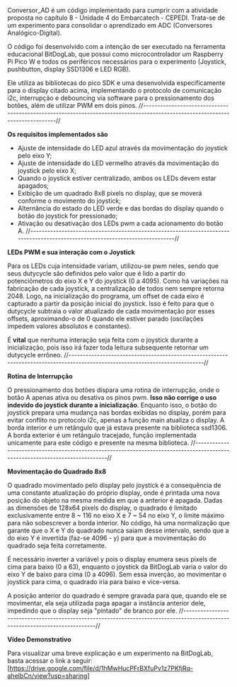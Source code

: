 Conversor_AD é um código implementado para cumprir com a atividade proposta no capítulo 8 - Unidade 4 do Embarcatech - CEPEDI. Trata-se de um experimento para consolidar o aprendizado em ADC (Conversores Analógico-Digital).

O código foi desenvolvido com a intenção de ser executado na ferramenta educacional BitDogLab, que possui como microcontrolador um Raspberry Pi Pico W e todos os periféricos necessários para o experimento (Joystick, pushbutton, display SSD1306 e LED RGB).

Ele utiliza as bibliotecas do pico SDK e uma desenvolvida especificamente para o display citado acima, implementando o protocolo de comunicação i2c, interrupção e debouncing via software para o pressionamento dos botões, além de utilizar PWM em dois pinos.
//-----------------------------------------------------------------------------------------------------------------------------//

**Os requisitos implementados são**
- Ajuste de intensidade do LED azul através da movimentação do joystick pelo eixo Y;
- Ajuste de intensidade do LED vermelho através da movimentação do joystick pelo eixo X;
- Quando o joystick estiver centralizado, ambos os LEDs devem estar apagados;
- Exibição de um quadrado 8x8 pixels no display, que se moverá conforme o movimento do joystick;
- Alternância do estado do LED verde e das bordas do display quando o botão do joystick for pressionado;
- Ativação ou desativação dos LEDs pwm a cada acionamento do botão A.
//-----------------------------------------------------------------------------------------------------------------------------//

**LEDs PWM e sua interação com o Joystick**

Para os LEDs cuja intensidade variam, utilizou-se pwm neles, sendo que seus dutycycle são definidos pelo valor que é lido a partir do potenciômetros do eixo X e Y do joystick (0 a 4095).
Como há variações na fabricação de cada joystick, a centralização de todos nem sempre retorna 2048. Logo, na inicialização do programa, um offset de cada eixo é capturado a partir da posição inicial do joystick.
Isso é feito para que o dutycycle subtraia o valor atualizado de cada movimentação por esses offsets, aproximando-o de 0 quando ele estiver parado (oscilações impedem valores absolutos e constantes).

É **vital** que nenhuma interação seja feita com o joystick durante a inicialização, pois isso irá fazer toda leitura subsequente retornar um dutycycle errôneo.
//-----------------------------------------------------------------------------------------------------------------------------//

**Rotina de Interrupção**

O pressionamento dos botões dispara uma rotina de interrupção, onde o botão A apenas ativa ou desativa os pinos pwm. **Isso não corrige o uso indevido do joystick durante a inicialização**.
Enquanto isso, o botão do joystick prepara uma mudança nas bordas exibidas no display, porém para evitar conflito no protocolo i2c, apenas a função main atualiza o display.
A borda interior é um retângulo que já estava presente na biblioteca ssd1306. A borda exterior é um retângulo tracejado, função implementada unicamente para este código e presente na mesma biblioteca.
//-----------------------------------------------------------------------------------------------------------------------------//

**Movimentação do Quadrado 8x8**

O quadrado movimentado pelo display pelo joystick é a consequência de uma constante atualização do próprio display, onde é printada uma nova posição do objeto na mesma medida em que a anterior é apagada.
Dadas as dimensões de 128x64 pixels do display, o quadrado é limitado exclusivamente entre 8 ~ 116 no eixo X e 7 ~ 54 no eixo Y, o limite máximo para não sobescrever a borda interior.
No código, há uma normalização que garante que o X e Y do quadrado nunca saiam desse intervalo, sendo que a do eixo Y é invertida (faz-se 4096 - y) para que a movimentação do quadrado seja feita corretamente.

É necessário inverter a variável y pois o display enumera seus pixels de cima para baixo (0 a 63), enquanto o joystick da BitDogLab varia o valor do eixo Y de baixo para cima (0 a 4096).
Sem essa inverção, ao movimentar o joystick para cima, o quadrado iria para baixo e vice-versa.

A posição anterior do quadrado é sempre gravada para que, quando ele se movimentar, ela seja utilizada paga apagar a instância anterior dele, impedindo que o display seja "pintado" de branco por ele.
//-----------------------------------------------------------------------------------------------------------------------------//

**Vídeo Demonstrativo**

Para visualizar uma breve explicação e um experimento na BitDogLab, basta acessar o link a seguir:
[https://drive.google.com/file/d/1hMwHucPFrBXfuPv1z7PKfjRq-aheIbCn/view?usp=sharing]
